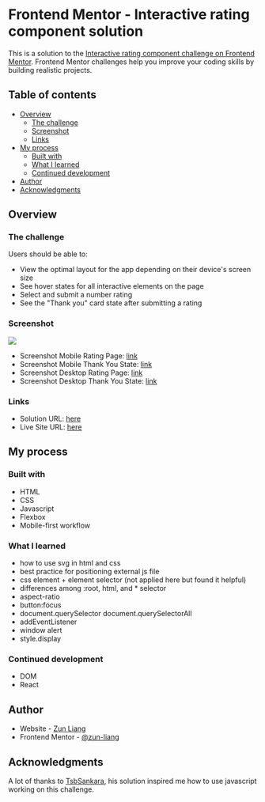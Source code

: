 # Frontend Mentor - Interactive rating component solution

This is a solution to the [Interactive rating component challenge on Frontend Mentor](https://www.frontendmentor.io/challenges/interactive-rating-component-koxpeBUmI). Frontend Mentor challenges help you improve your coding skills by building realistic projects. 

## Table of contents

- [Overview](#overview)
  - [The challenge](#the-challenge)
  - [Screenshot](#screenshot)
  - [Links](#links)
- [My process](#my-process)
  - [Built with](#built-with)
  - [What I learned](#what-i-learned)
  - [Continued development](#continued-development)
- [Author](#author)
- [Acknowledgments](#acknowledgments)


## Overview

### The challenge

Users should be able to:

- View the optimal layout for the app depending on their device's screen size
- See hover states for all interactive elements on the page
- Select and submit a number rating
- See the "Thank you" card state after submitting a rating

### Screenshot

![](./screenshot.jpg)
- Screenshot Mobile Rating Page: [link](./screenshots/screenshot-mobile-rating.png)
- Screenshot Mobile Thank You State: [link](./screenshots/screenshot-mobile-thank-you.png)
- Screenshot Desktop Rating Page: [link](./screenshots/screenshot-desktop-rating.png)
- Screenshot Desktop Thank You State: [link](./screenshots/screenshot-desktop-thank-you.png)

### Links

- Solution URL: [here](https://www.frontendmentor.io/solutions/interactive-rating-using-html-css-and-javascript-qSiKPFnacv)
- Live Site URL: [here](https://zun-liang.github.io/interactive-rating-component-main/)

## My process

### Built with

- HTML
- CSS
- Javascript
- Flexbox
- Mobile-first workflow

### What I learned

- how to use svg in html and css
- best practice for positioning external js file
- css element + element selector (not applied here but found it helpful)
- differences among :root, html, and * selector
- aspect-ratio
- button:focus
- document.querySelector document.querySelectorAll
- addEventListener
- window alert
- style.display

### Continued development

- DOM
- React

## Author

- Website - [Zun Liang](https://zun-liang.github.io/)
- Frontend Mentor - [@zun-liang](https://www.frontendmentor.io/profile/zun-liang)

## Acknowledgments

A lot of thanks to [TsbSankara](https://www.youtube.com/watch?v=cQnUopEeZgw&t=1076s), his solution inspired me how to use javascript working on this challenge.

